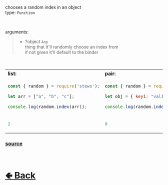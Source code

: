chooses a random index in an object<br>
type: `Function`

<br>

arguments:
> - ?object `Any`<br>
> thing that it'll randomly choose an index from<br>
> if not given it'll default to the binder

<br>

<table>
<tr>
<td> <b>list:</b> </td> <td> <b>pair:</b> </td>
</tr>
<tr>
<td>

```js
const { random } = require('stews');

let arr = ["a", "b", "c"];

console.log(random.index(arr));
```

</td>
<td>

```js
const { random } = require('stews');

let obj = { key1: "val1", key2: "val2" };

console.log(random.index(obj));
```

</td>
<tr>
<td>

```js
2
```

</td>
<td>

```js
0
```

</td>
</table>

### [source](https://github.com/shysolocup/stews/blob/main/src/random/functions/index.js)

<br> <h1> [🢀 Back](https://github.com/shysolocup/stews/wiki/random-methods) </h1>